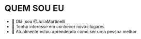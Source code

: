 # QUEM SOU EU 

- 👋 Olá, sou @JuliaMartinelli
- 👀 Tenho interesse em conhecer novos lugares
- 🌱 Atualmente estou aprendendo como ser uma pessoa melhor 



<!---
JuliaMartinelli/JuliaMartinelli is a ✨ special ✨ repository because its `README.md` (this file) appears on your GitHub profile.
You can click the Preview link to take a look at your changes.
--->
